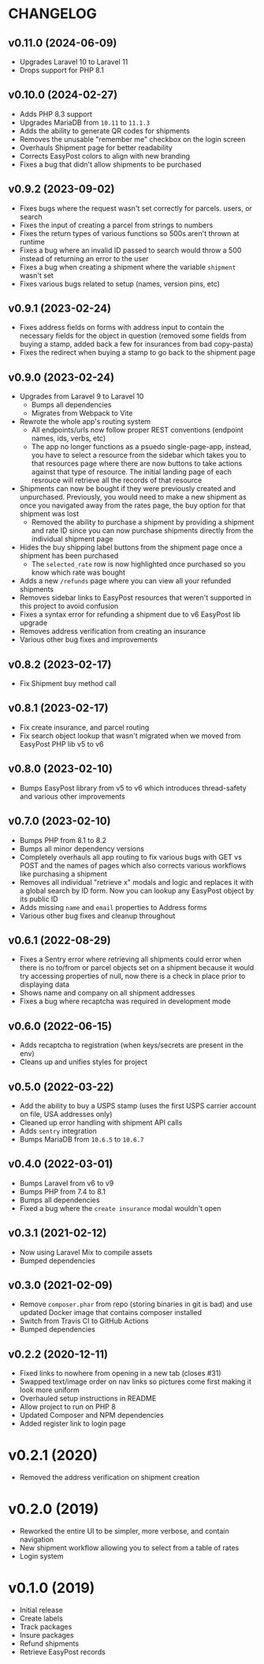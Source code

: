# CHANGELOG

## v0.11.0 (2024-06-09)

- Upgrades Laravel 10 to Laravel 11
- Drops support for PHP 8.1

## v0.10.0 (2024-02-27)

- Adds PHP 8.3 support
- Upgrades MariaDB from `10.11` to `11.1.3`
- Adds the ability to generate QR codes for shipments
- Removes the unusable "remember me" checkbox on the login screen
- Overhauls Shipment page for better readability
- Corrects EasyPost colors to align with new branding
- Fixes a bug that didn't allow shipments to be purchased

## v0.9.2 (2023-09-02)

- Fixes bugs where the request wasn't set correctly for parcels. users, or search
- Fixes the input of creating a parcel from strings to numbers
- Fixes the return types of various functions so 500s aren't thrown at runtime
- Fixes a bug where an invalid ID passed to search would throw a 500 instead of returning an error to the user
- Fixes a bug when creating a shipment where the variable `shipment` wasn't set
- Fixes various bugs related to setup (names, version pins, etc)

## v0.9.1 (2023-02-24)

- Fixes address fields on forms with address input to contain the necessary fields for the object in question (removed some fields from buying a stamp, added back a few for insurances from bad copy-pasta)
- Fixes the redirect when buying a stamp to go back to the shipment page

## v0.9.0 (2023-02-24)

- Upgrades from Laravel 9 to Laravel 10
  - Bumps all dependencies
  - Migrates from Webpack to Vite
- Rewrote the whole app's routing system
  - All endpoints/urls now follow proper REST conventions (endpoint names, ids, verbs, etc)
  - The app no longer functions as a psuedo single-page-app, instead, you have to select a resource from the sidebar which takes you to that resources page where there are now buttons to take actions against that type of resource. The initial landing page of each resrouce will retrieve all the records of that resource
- Shipments can now be bought if they were previously created and unpurchased. Previously, you would need to make a new shipment as once you navigated away from the rates page, the buy option for that shipment was lost
  - Removed the ability to purchase a shipment by providing a shipment and rate ID since you can now purchase shipments directly from the individual shipment page
- Hides the buy shipping label buttons from the shipment page once a shipment has been purchased
  - The `selected_rate` row is now highlighted once purchased so you know which rate was bought
- Adds a new `/refunds` page where you can view all your refunded shipments
- Removes sidebar links to EasyPost resources that weren't supported in this project to avoid confusion
- Fixes a syntax error for refunding a shipment due to v6 EasyPost lib upgrade
- Removes address verification from creating an insurance
- Various other bug fixes and improvements

## v0.8.2 (2023-02-17)

- Fix Shipment buy method call

## v0.8.1 (2023-02-17)

- Fix create insurance, and parcel routing
- Fix search object lookup that wasn't migrated when we moved from EasyPost PHP lib v5 to v6

## v0.8.0 (2023-02-10)

- Bumps EasyPost library from v5 to v6 which introduces thread-safety and various other improvements

## v0.7.0 (2023-02-10)

- Bumps PHP from 8.1 to 8.2
- Bumps all minor dependency versions
- Completely overhauls all app routing to fix various bugs with GET vs POST and the names of pages which also corrects various workflows like purchasing a shipment
- Removes all individual "retrieve x" modals and logic and replaces it with a global search by ID form. Now you can lookup any EasyPost object by its public ID
- Adds missing `name` and `email` properties to Address forms
- Various other bug fixes and cleanup throughout

## v0.6.1 (2022-08-29)

- Fixes a Sentry error where retrieving all shipments could error when there is no to/from or parcel objects set on a shipment because it would try accessing properties of null, now there is a check in place prior to displaying data
- Shows name and company on all shipment addresses
- Fixes a bug where recaptcha was required in development mode

## v0.6.0 (2022-06-15)

- Adds recaptcha to registration (when keys/secrets are present in the env)
- Cleans up and unifies styles for project

## v0.5.0 (2022-03-22)

- Add the ability to buy a USPS stamp (uses the first USPS carrier account on file, USA addresses only)
- Cleaned up error handling with shipment API calls
- Adds `sentry` integration
- Bumps MariaDB from `10.6.5` to `10.6.7`

## v0.4.0 (2022-03-01)

- Bumps Laravel from v6 to v9
- Bumps PHP from 7.4 to 8.1
- Bumps all dependencies
- Fixed a bug where the `create insurance` modal wouldn't open

## v0.3.1 (2021-02-12)

- Now using Laravel Mix to compile assets
- Bumped dependencies

## v0.3.0 (2021-02-09)

- Remove `composer.phar` from repo (storing binaries in git is bad) and use updated Docker image that contains composer installed
- Switch from Travis CI to GitHub Actions
- Bumped dependencies

## v0.2.2 (2020-12-11)

- Fixed links to nowhere from opening in a new tab (closes #31)
- Swapped text/image order on nav links so pictures come first making it look more uniform
- Overhauled setup instructions in README
- Allow project to run on PHP 8
- Updated Composer and NPM dependencies
- Added register link to login page

# v0.2.1 (2020)

- Removed the address verification on shipment creation

# v0.2.0 (2019)

- Reworked the entire UI to be simpler, more verbose, and contain navigation
- New shipment workflow allowing you to select from a table of rates
- Login system

# v0.1.0 (2019)

- Initial release
- Create labels
- Track packages
- Insure packages
- Refund shipments
- Retrieve EasyPost records
